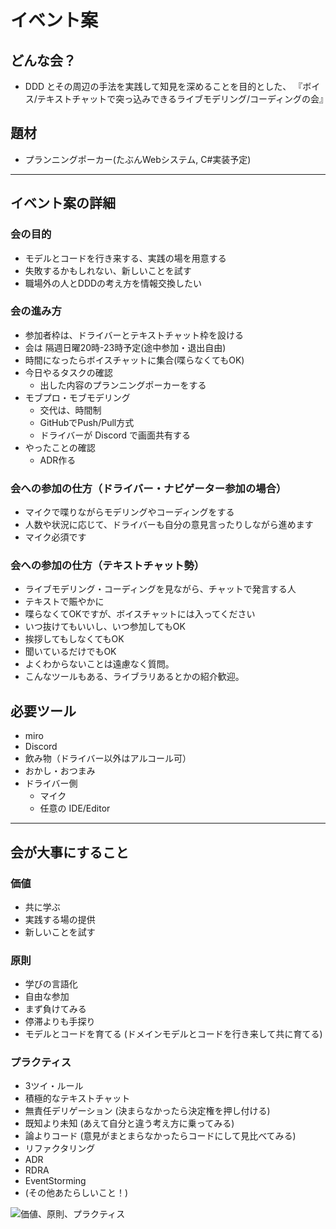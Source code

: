 イベント案
===

## どんな会？
- DDD とその周辺の手法を実践して知見を深めることを目的とした、
  『ボイス/テキストチャットで突っ込みできるライブモデリング/コーディングの会』

## 題材
- プランニングポーカー(たぶんWebシステム, C#実装予定)

-----

## イベント案の詳細

### 会の目的
- モデルとコードを行き来する、実践の場を用意する
- 失敗するかもしれない、新しいことを試す
- 職場外の人とDDDの考え方を情報交換したい

### 会の進み方
- 参加者枠は、ドライバーとテキストチャット枠を設ける
- 会は 隔週日曜20時-23時予定(途中参加・退出自由)
- 時間になったらボイスチャットに集合(喋らなくてもOK)
- 今日やるタスクの確認
    - 出した内容のプランニングポーカーをする
- モブプロ・モブモデリング
    - 交代は、時間制
    - GitHubでPush/Pull方式
    - ドライバーが Discord で画面共有する
- やったことの確認
    - ADR作る

### 会への参加の仕方（ドライバー・ナビゲーター参加の場合）
- マイクで喋りながらモデリングやコーディングをする
- 人数や状況に応じて、ドライバーも自分の意見言ったりしながら進めます
- マイク必須です

### 会への参加の仕方（テキストチャット勢）
- ライブモデリング・コーディングを見ながら、チャットで発言する人
- テキストで賑やかに 
- 喋らなくてOKですが、ボイスチャットには入ってください
- いつ抜けてもいいし、いつ参加してもOK
- 挨拶してもしなくてもOK
- 聞いているだけでもOK
- よくわからないことは遠慮なく質問。
- こんなツールもある、ライブラリあるとかの紹介歓迎。


## 必要ツール
- miro
- Discord
- 飲み物（ドライバー以外はアルコール可）
- おかし・おつまみ
- ドライバー側
    - マイク
    - 任意の IDE/Editor


---

## 会が大事にすること

### 価値
- 共に学ぶ
- 実践する場の提供
- 新しいことを試す

### 原則
- 学びの言語化
- 自由な参加
- まず負けてみる
- 停滞よりも手探り
- モデルとコードを育てる (ドメインモデルとコードを行き来して共に育てる)

### プラクティス
- 3ツイ・ルール
- 積極的なテキストチャット
- 無責任デリゲーション (決まらなかったら決定権を押し付ける)
- 既知より未知 (あえて自分と違う考え方に乗ってみる)
- 論よりコード (意見がまとまらなかったらコードにして見比べてみる)
- リファクタリング
- ADR
- RDRA
- EventStorming
- (その他あたらしいこと！)

![価値、原則、プラクティス](https://i.imgur.com/tbNIANk.jpg)


